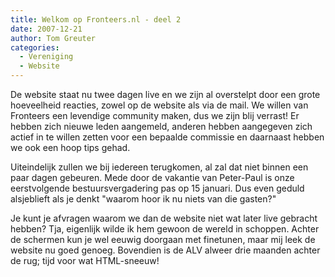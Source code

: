 ```yaml
---
title: Welkom op Fronteers.nl - deel 2
date: 2007-12-21
author: Tom Greuter
categories: 
  - Vereniging
  - Website
---
```

De website staat nu twee dagen live en we zijn al overstelpt door een grote hoeveelheid reacties, zowel op de website als via de mail. We willen van Fronteers een levendige community maken, dus we zijn blij verrast! Er hebben zich nieuwe leden aangemeld, anderen hebben aangegeven zich actief in te willen zetten voor een bepaalde commissie en daarnaast hebben we ook een hoop tips gehad.

Uiteindelijk zullen we bij iedereen terugkomen, al zal dat niet binnen een paar dagen gebeuren. Mede door de vakantie van Peter-Paul is onze eerstvolgende bestuursvergadering pas op 15 januari. Dus even geduld alsjeblieft als je denkt "waarom hoor ik nu niets van die gasten?"

Je kunt je afvragen waarom we dan de website niet wat later live gebracht hebben? Tja, eigenlijk wilde ik hem gewoon de wereld in schoppen. Achter de schermen kun je wel eeuwig doorgaan met finetunen, maar mij leek de website nu goed genoeg. Bovendien is de ALV alweer drie maanden achter de rug; tijd voor wat HTML-sneeuw!
